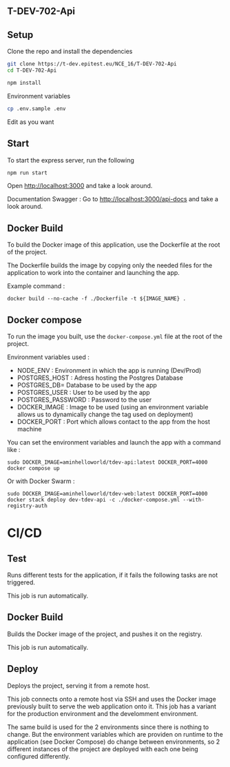 ## T-DEV-702-Api

## Setup

Clone the repo and install the dependencies

```bash
git clone https://t-dev.epitest.eu/NCE_16/T-DEV-702-Api
cd T-DEV-702-Api
```

```bash
npm install
```

Environment variables

```bash
cp .env.sample .env
```

Edit as you want

## Start

To start the express server, run the following

```bash
npm run start
```

Open [http://localhost:3000](http://localhost:3000) and take a look around.

Documentation Swagger :
Go to [http://localhost:3000/api-docs](http://localhost:3000/api/docs) and take a look around.

## Docker Build

To build the Docker image of this application, use the Dockerfile at the root of the project.

The Dockerfile builds the image by copying only the needed files for the application to work into the container and launching the app.

Example command :

```
docker build --no-cache -f ./Dockerfile -t ${IMAGE_NAME} .
```

## Docker compose

To run the image you built, use the `docker-compose.yml` file at the root of the project.

Environment variables used :

- NODE_ENV : Environment in which the app is running (Dev/Prod)
- POSTGRES_HOST : Adress hosting the Postgres Database
- POSTGRES_DB= Database to be used by the app
- POSTGRES_USER : User to be used by the app
- POSTGRES_PASSWORD : Password to the user
- DOCKER_IMAGE : Image to be used (using an environment variable allows us to dynamically change the tag used on deployment)
- DOCKER_PORT : Port which allows contact to the app from the host machine

You can set the environment variables and launch the app with a command like :

```
sudo DOCKER_IMAGE=aminhelloworld/tdev-api:latest DOCKER_PORT=4000 docker compose up
```

Or with Docker Swarm :

```
sudo DOCKER_IMAGE=aminhelloworld/tdev-web:latest DOCKER_PORT=4000 docker stack deploy dev-tdev-api -c ./docker-compose.yml --with-registry-auth
```

# CI/CD

## Test

Runs different tests for the application, if it fails the following tasks are not triggered.

This job is run automatically.

## Docker Build

Builds the Docker image of the project, and pushes it on the registry.

This job is run automatically.

## Deploy

Deploys the project, serving it from a remote host.

This job connects onto a remote host via SSH and uses the Docker image previously built to serve the web application onto it.
This job has a variant for the production environment and the develomment environment.

The same build is used for the 2 environments since there is nothing to change.
But the environment variables which are providen on runtime to the application (see Docker Compose) do change between environments, so 2 different instances of the project are deployed with each one being configured differently.
